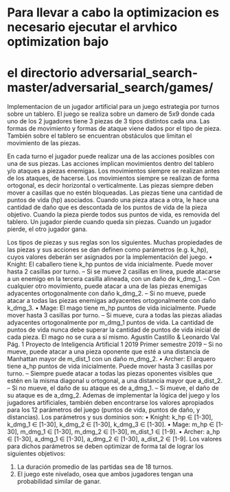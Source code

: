 #    Para llevar a cabo la optimizacion es necesario ejecutar el arvhico optimization bajo   #
#    el directorio adversarial_search-master/adversarial_search/games/                       #

Implementacion de un jugador artificial para un juego estrategia por turnos sobre un tablero.
El juego se realiza sobre un damero de 5x9 donde cada uno de los 2 jugadores tiene 3 piezas de 3 tipos distintos
cada una. Las formas de movimiento y formas de ataque viene dados por el tipo de pieza. También sobre el
tablero se encuentran obstáculos que limitan el movimiento de las piezas.

En cada turno el jugador puede realizar una de las acciones posibles con una de sus piezas. Las acciones implican
movimientos dentro del tablero y/o ataques a piezas enemigas. Los movimientos siempre se realizan antes de los
ataques, de hacerse. Los movimientos siempre se realizan de forma ortogonal, es decir horizontal o verticalmente.
Las piezas siempre deben mover a casillas que no estén bloqueadas.
Las piezas tiene una cantidad de puntos de vida (hp) asociados. Cuando una pieza ataca a otra, le hace una
cantidad de daño que es descontada de los puntos de vida de la pieza objetivo. Cuando la pieza pierde todos sus
puntos de vida, es removida del tablero. Un jugador pierde cuando queda sin piezas. Cuando un jugador pierde,
el otro jugador gana.

Los tipos de piezas y sus reglas son los siguientes. Muchas propiedades de las piezas y sus acciones se dan definen
como parámetros (e.g. k_hp), cuyos valores deberán ser asignados por la implementación del juego.
• Knight: El caballero tiene k_hp puntos de vida inicialmente. Puede mover hasta 2 casillas por turno.
– Si se mueve 2 casillas en línea, puede atacarse a un enemigo en la tercera casilla alineada, con un
daño de k_dmg_1.
– Con cualquier otro movimiento, puede atacar a una de las piezas enemigas adyacentes ortogonalmente
con daño k_dmg_2.
– Si no mueve, puede atacar a todas las piezas enemigas adyacentes ortogonalmente con daño k_dmg_3.
• Mage: El mago tiene m_hp puntos de vida inicialmente. Puede mover hasta 3 casillas por turno.
– Si mueve, cura a todas las piezas aliadas adyacentes ortogonalmente por m_dmg_1 puntos de vida. La
cantidad de puntos de vida nunca debe superar la cantidad de puntos de vida inicial de cada pieza.
El mago no se cura a sí mismo.
Agustín Castillo & Leonardo Val Pág. 1
Proyecto de Inteligencia Artificial 1 2019 Primer semestre 2019
– Si no mueve, puede atacar a una pieza oponente que esté a una distancia de Manhattan mayor de
m_dist_1 con un daño m_dmg_2.
• Archer: El arquero tiene a_hp puntos de vida inicialmente. Puede mover hasta 3 casillas por turno.
– Siempre puede atacar a todas las piezas oponentes visibles que estén en la misma diagonal u ortogonal,
a una distancia mayor que a_dist_2.
– Si no mueve, el daño de su ataque es de a_dmg_1.
– Si mueve, el daño de su ataque es de a_dmg_2.
Ademas de implementar la lógica del juego y los jugadores artificiales, también deben encontrarse los valores
apropiados para los 12 parámetros del juego (puntos de vida, puntos de daño, y distancias). Los parámetros y
sus dominios son:
• Knight: k_hp ∈ [1-30], k_dmg_1 ∈ [1-30], k_dmg_2 ∈ [1-30], k_dmg_3 ∈ [1-30].
• Mage: m_hp ∈ [1-30], m_dmg_1 ∈ [1-30], m_dmg_2 ∈ [1-30], m_dist_1 ∈ [1-9].
• Archer: a_hp ∈ [1-30], a_dmg_1 ∈ [1-30], a_dmg_2 ∈ [1-30], a_dist_2 ∈ [1-9].
Los valores para dichos parámetros se deben optimizar de forma tal de lograr los siguientes objetivos:
1. La duración promedio de las partidas sea de 18 turnos.
2. El juego este nivelado, osea que ambos jugadores tengan una probabilidad similar de ganar.
